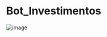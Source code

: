 # Bot_Investimentos

![image](https://github.com/GiovanniMatos/Bot_Investimentos/assets/99231397/023b8505-a170-4838-a4eb-8cf6d0560012)

